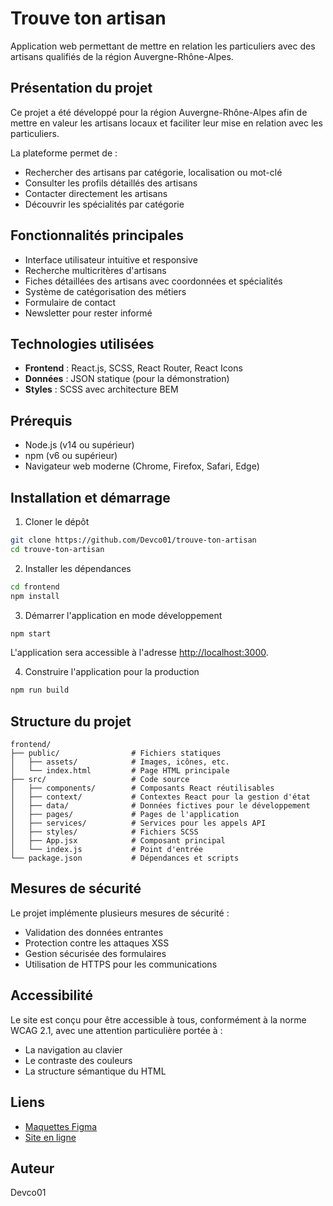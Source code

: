 # Trouve ton artisan

Application web permettant de mettre en relation les particuliers avec des artisans qualifiés de la région Auvergne-Rhône-Alpes.

## Présentation du projet

Ce projet a été développé pour la région Auvergne-Rhône-Alpes afin de mettre en valeur les artisans locaux et faciliter leur mise en relation avec les particuliers.

La plateforme permet de :
- Rechercher des artisans par catégorie, localisation ou mot-clé
- Consulter les profils détaillés des artisans
- Contacter directement les artisans
- Découvrir les spécialités par catégorie

## Fonctionnalités principales

- Interface utilisateur intuitive et responsive
- Recherche multicritères d'artisans
- Fiches détaillées des artisans avec coordonnées et spécialités
- Système de catégorisation des métiers
- Formulaire de contact
- Newsletter pour rester informé

## Technologies utilisées

- **Frontend** : React.js, SCSS, React Router, React Icons
- **Données** : JSON statique (pour la démonstration)
- **Styles** : SCSS avec architecture BEM

## Prérequis

- Node.js (v14 ou supérieur)
- npm (v6 ou supérieur)
- Navigateur web moderne (Chrome, Firefox, Safari, Edge)

## Installation et démarrage

1. Cloner le dépôt
```bash
git clone https://github.com/Devco01/trouve-ton-artisan
cd trouve-ton-artisan
```

2. Installer les dépendances
```bash
cd frontend
npm install
```

3. Démarrer l'application en mode développement
```bash
npm start
```

L'application sera accessible à l'adresse [http://localhost:3000](http://localhost:3000).

4. Construire l'application pour la production
```bash
npm run build
```

## Structure du projet

```
frontend/
├── public/                # Fichiers statiques
│   ├── assets/            # Images, icônes, etc.
│   └── index.html         # Page HTML principale
├── src/                   # Code source
│   ├── components/        # Composants React réutilisables
│   ├── context/           # Contextes React pour la gestion d'état
│   ├── data/              # Données fictives pour le développement
│   ├── pages/             # Pages de l'application
│   ├── services/          # Services pour les appels API
│   ├── styles/            # Fichiers SCSS
│   ├── App.jsx            # Composant principal
│   └── index.js           # Point d'entrée
└── package.json           # Dépendances et scripts
```

## Mesures de sécurité

Le projet implémente plusieurs mesures de sécurité :
- Validation des données entrantes
- Protection contre les attaques XSS
- Gestion sécurisée des formulaires
- Utilisation de HTTPS pour les communications

## Accessibilité

Le site est conçu pour être accessible à tous, conformément à la norme WCAG 2.1, avec une attention particulière portée à :
- La navigation au clavier
- Le contraste des couleurs
- La structure sémantique du HTML

## Liens

- [Maquettes Figma](lien-vers-vos-maquettes)
- [Site en ligne](lien-vers-votre-site-déployé)

## Auteur

Devco01